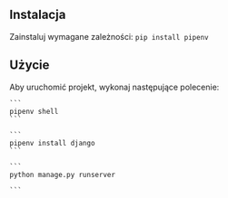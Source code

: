 ## Instalacja

Zainstaluj wymagane zależności:
    ```
    pip install pipenv
    ```

## Użycie

Aby uruchomić projekt, wykonaj następujące polecenie:

    ```
    pipenv shell
    ```
    
    ```
    pipenv install django
    ```

    ```
    python manage.py runserver
    
    ```

